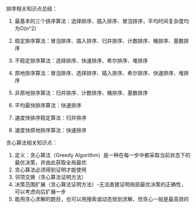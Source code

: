 排序相关知识点总结：

1. 最基本的三个排序算法：选择排序、插入排序、冒泡排序，平均时间复杂度均为O(n^2)

2. 稳定排序算法：冒泡排序、插入排序、归并排序、计数排序、桶排序、基数排序

3. 不稳定排序算法：选择排序、快速排序、希尔排序、堆排序

4. 原地排序算法：冒泡排序、选择排序、插入排序、希尔排序、快速排序、堆排序

5. 非原地排序算法：归并排序、计数排序、桶排序、基数排序

6. 平均最快排序算法：快速排序

7. 速度快排序稳定算法：归并排序

8. 速度快原地排序算法：快速排序

贪心算法相关知识点：
1. 定义：贪心算法（Greedy Algorithm）是一种在每一步中都采取当前状态下的最优决策，并由此获取全局最优
2. 贪心算法必须得到证明才能使用
3. 邻项交换（贪心算法证明方法）
4. 决策范围扩展（贪心算法证明方法）-无法直接证明局部最优决策的正确性，可以考虑向后扩展一步
4. 能用贪心求解的题目，也可以用搜索或动态规划求解，但贪心一般是最高效的


   